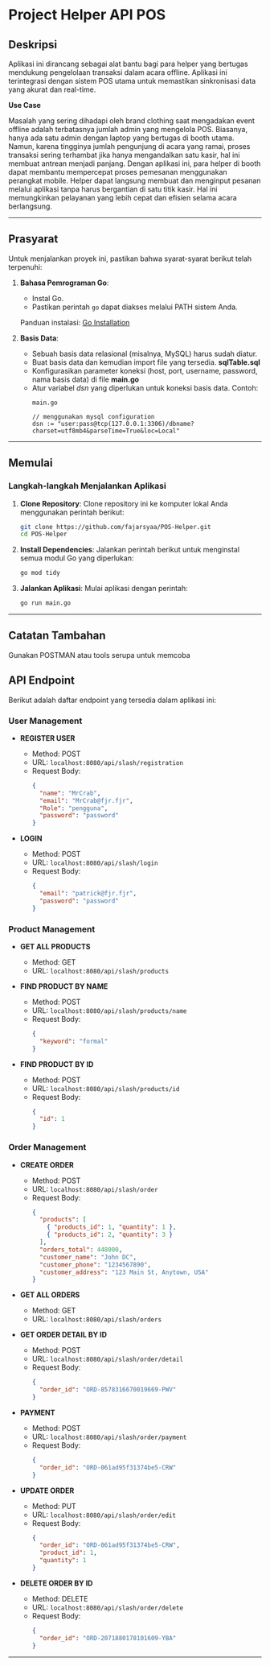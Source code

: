 # Project Helper API POS

## Deskripsi
Aplikasi ini dirancang sebagai alat bantu bagi para helper yang bertugas mendukung pengelolaan transaksi dalam acara offline. Aplikasi ini terintegrasi dengan sistem POS utama untuk memastikan sinkronisasi data yang akurat dan real-time.

**Use Case** 

Masalah yang sering dihadapi oleh brand clothing saat mengadakan event offline adalah terbatasnya jumlah admin yang mengelola POS. Biasanya, hanya ada satu admin dengan laptop yang bertugas di booth utama. Namun, karena tingginya jumlah pengunjung di acara yang ramai, proses transaksi sering terhambat jika hanya mengandalkan satu kasir, hal ini membuat antrean menjadi panjang.
Dengan aplikasi ini, para helper di booth dapat membantu mempercepat proses pemesanan menggunakan perangkat mobile. Helper dapat langsung membuat dan menginput pesanan melalui aplikasi tanpa harus bergantian di satu titik kasir. Hal ini memungkinkan pelayanan yang lebih cepat dan efisien selama acara berlangsung.
	
---

## Prasyarat
Untuk menjalankan proyek ini, pastikan bahwa syarat-syarat berikut telah terpenuhi:

1. **Bahasa Pemrograman Go**:
   - Instal Go.
   - Pastikan perintah `go` dapat diakses melalui PATH sistem Anda.

   Panduan instalasi: [Go Installation](https://go.dev/doc/install)

2. **Basis Data**:
   - Sebuah basis data relasional (misalnya, MySQL) harus sudah diatur.
   - Buat basis data dan kemudian import file yang tersedia. **sqlTable.sql**
   - Konfigurasikan parameter koneksi (host, port, username, password, nama basis data) di file **main.go**
   - Atur variabel *dsn* yang diperlukan untuk koneksi basis data. Contoh:
     ```
     main.go 

     // menggunakan mysql configuration
     dsn := "user:pass@tcp(127.0.0.1:3306)/dbname?charset=utf8mb4&parseTime=True&loc=Local"

     ```    

---

## Memulai

### Langkah-langkah Menjalankan Aplikasi

1. **Clone Repository**:
   Clone repository ini ke komputer lokal Anda menggunakan perintah berikut:
   ```sh
   git clone https://github.com/fajarsyaa/POS-Helper.git
   cd POS-Helper
   ```

2. **Install Dependencies**:
   Jalankan perintah berikut untuk menginstal semua modul Go yang diperlukan:
   ```sh
   go mod tidy
   ```

3. **Jalankan Aplikasi**:
   Mulai aplikasi dengan perintah:
   ```sh
   go run main.go
   ```

---

## Catatan Tambahan
Gunakan POSTMAN atau tools serupa untuk memcoba


## API Endpoint

Berikut adalah daftar endpoint yang tersedia dalam aplikasi ini:

### User Management
- **REGISTER USER**
  - Method: POST
  - URL: `localhost:8080/api/slash/registration`
  - Request Body:
    ```json
    {
      "name": "MrCrab",
      "email": "MrCrab@fjr.fjr",
      "Role": "pengguna",
      "password": "password"
    }
    ```

- **LOGIN**
  - Method: POST
  - URL: `localhost:8080/api/slash/login`
  - Request Body:
    ```json
    {
      "email": "patrick@fjr.fjr",
      "password": "password"
    }
    ```

### Product Management
- **GET ALL PRODUCTS**
  - Method: GET
  - URL: `localhost:8080/api/slash/products`

- **FIND PRODUCT BY NAME**
  - Method: POST
  - URL: `localhost:8080/api/slash/products/name`
  - Request Body:
    ```json
    {
      "keyword": "formal"
    }
    ```

- **FIND PRODUCT BY ID**
  - Method: POST
  - URL: `localhost:8080/api/slash/products/id`
  - Request Body:
    ```json
    {
      "id": 1
    }
    ```

### Order Management
- **CREATE ORDER**
  - Method: POST
  - URL: `localhost:8080/api/slash/order`
  - Request Body:
    ```json
    {
      "products": [
        { "products_id": 1, "quantity": 1 },
        { "products_id": 2, "quantity": 3 }
      ],
      "orders_total": 448000,
      "customer_name": "John DC",
      "customer_phone": "1234567890",
      "customer_address": "123 Main St, Anytown, USA"
    }
    ```

- **GET ALL ORDERS**
  - Method: GET
  - URL: `localhost:8080/api/slash/orders`

- **GET ORDER DETAIL BY ID**
  - Method: POST
  - URL: `localhost:8080/api/slash/order/detail`
  - Request Body:
    ```json
    {
      "order_id": "ORD-8578316670019669-PWV"
    }
    ```

- **PAYMENT**
  - Method: POST
  - URL: `localhost:8080/api/slash/order/payment`
  - Request Body:
    ```json
    {
      "order_id": "ORD-061ad95f31374be5-CRW"
    }
    ```

- **UPDATE ORDER**
  - Method: PUT
  - URL: `localhost:8080/api/slash/order/edit`
  - Request Body:
    ```json
    {
      "order_id": "ORD-061ad95f31374be5-CRW",
      "product_id": 1,
      "quantity": 1
    }
    ```

- **DELETE ORDER BY ID**
  - Method: DELETE
  - URL: `localhost:8080/api/slash/order/delete`
  - Request Body:
    ```json
    {
      "order_id": "ORD-2071880178101609-YBA"
    }
    ```

---

